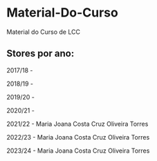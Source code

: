 # Material-Do-Curso
Material do Curso de LCC

## Stores por ano:

2017/18 - 

2018/19 - 

2019/20 - 

2020/21 - 

2021/22 - Maria Joana Costa Cruz Oliveira Torres 

2022/23 - Maria Joana Costa Cruz Oliveira Torres 

2023/24 - Maria Joana Costa Cruz Oliveira Torres
